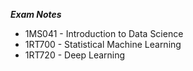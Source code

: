 ***Exam Notes***
* 1MS041 - Introduction to Data Science
* 1RT700 - Statistical Machine Learning
* 1RT720 - Deep Learning
